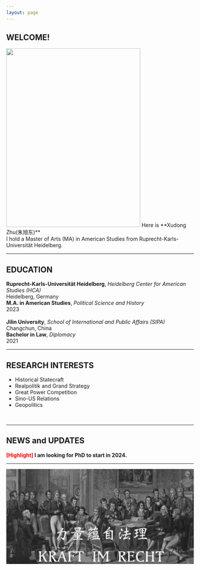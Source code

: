 ```yaml
---
layout: page
---
```


## WELCOME!
<img src="https://xudong-zhu01.github.io/2.png" class="floatpic" width="360" height="480">
Here is **Xudong Zhu(朱旭东)**
<br>
I hold a Master of Arts (MA) in American Studies from Ruprecht-Karls-Universität Heidelberg.
<br>
<hr>

## EDUCATION

**Ruprecht-Karls-Universität Heidelberg**, *Heidelberg Center for American Studies (HCA)*<br> 
Heidelberg, Germany <br>
**M.A. in American Studies**, *Political Science and History*<br>
2023 
<br><br>
**Jilin University**, *School of International and Public Affairs (SIPA)*<br>
Changchun, China <br>
**Bachelor in Law**, *Diplomacy* <br>
2021 <br>
<hr>

## RESEARCH INTERESTS

- Historical Statecraft
- Realpolitik and Grand Strategy
- Great Power Competition
- Sino-US Relations
- Geopolitics

<br>
<hr>

## NEWS and UPDATES

**<font color='red'>[Highlight]</font> I am looking for PhD to start in 2024.**<br>
<hr>

![Desktop View](images/wk.png)
